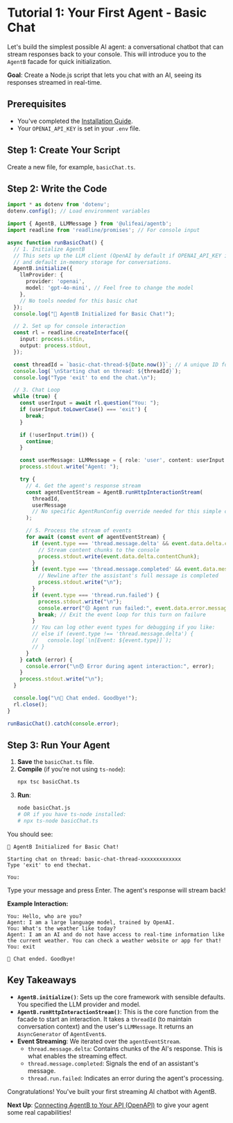 # Tutorial 1: Your First Agent - Basic Chat

Let's build the simplest possible AI agent: a conversational chatbot that can stream responses back to your console. This will introduce you to the `AgentB` facade for quick initialization.

**Goal**: Create a Node.js script that lets you chat with an AI, seeing its responses streamed in real-time.

## Prerequisites

*   You've completed the [Installation Guide](../GETTING-STARTED/01-installation.md).
*   Your `OPENAI_API_KEY` is set in your `.env` file.

## Step 1: Create Your Script

Create a new file, for example, `basicChat.ts`.

## Step 2: Write the Code

```typescript title="basicChat.ts"
import * as dotenv from 'dotenv';
dotenv.config(); // Load environment variables

import { AgentB, LLMMessage } from '@ulifeai/agentb';
import readline from 'readline/promises'; // For console input

async function runBasicChat() {
  // 1. Initialize AgentB
  // This sets up the LLM client (OpenAI by default if OPENAI_API_KEY is set)
  // and default in-memory storage for conversations.
  AgentB.initialize({
    llmProvider: {
      provider: 'openai',
      model: 'gpt-4o-mini', // Feel free to change the model
    },
    // No tools needed for this basic chat
  });
  console.log("🤖 AgentB Initialized for Basic Chat!");

  // 2. Set up for console interaction
  const rl = readline.createInterface({
    input: process.stdin,
    output: process.stdout,
  });

  const threadId = `basic-chat-thread-${Date.now()}`; // A unique ID for this conversation
  console.log(`\nStarting chat on thread: ${threadId}`);
  console.log("Type 'exit' to end the chat.\n");

  // 3. Chat Loop
  while (true) {
    const userInput = await rl.question("You: ");
    if (userInput.toLowerCase() === 'exit') {
      break;
    }

    if (!userInput.trim()) {
      continue;
    }

    const userMessage: LLMMessage = { role: 'user', content: userInput };
    process.stdout.write("Agent: ");

    try {
      // 4. Get the agent's response stream
      const agentEventStream = AgentB.runHttpInteractionStream(
        threadId,
        userMessage
        // No specific AgentRunConfig override needed for this simple case
      );

      // 5. Process the stream of events
      for await (const event of agentEventStream) {
        if (event.type === 'thread.message.delta' && event.data.delta.contentChunk) {
          // Stream content chunks to the console
          process.stdout.write(event.data.delta.contentChunk);
        }
        if (event.type === 'thread.message.completed' && event.data.message.role === 'assistant') {
          // Newline after the assistant's full message is completed
          process.stdout.write("\n");
        }
        if (event.type === 'thread.run.failed') {
          process.stdout.write("\n");
          console.error("😔 Agent run failed:", event.data.error.message);
          break; // Exit the event loop for this turn on failure
        }
        // You can log other event types for debugging if you like:
        // else if (event.type !== 'thread.message.delta') {
        //   console.log(`\n[Event: ${event.type}]`);
        // }
      }
    } catch (error) {
      console.error("\n😞 Error during agent interaction:", error);
    }
    process.stdout.write("\n");
  }

  console.log("\n👋 Chat ended. Goodbye!");
  rl.close();
}

runBasicChat().catch(console.error);
```

## Step 3: Run Your Agent

1.  **Save** the `basicChat.ts` file.
2.  **Compile** (if you're not using `ts-node`):
    ```bash
    npx tsc basicChat.ts
    ```
3.  **Run**:
    ```bash
    node basicChat.js
    # OR if you have ts-node installed:
    # npx ts-node basicChat.ts
    ```

You should see:
```text
🤖 AgentB Initialized for Basic Chat!

Starting chat on thread: basic-chat-thread-xxxxxxxxxxxxx
Type 'exit' to end thechat.

You:
```

Type your message and press Enter. The agent's response will stream back!

**Example Interaction:**

```text
You: Hello, who are you?
Agent: I am a large language model, trained by OpenAI.
You: What's the weather like today?
Agent: I am an AI and do not have access to real-time information like the current weather. You can check a weather website or app for that!
You: exit

👋 Chat ended. Goodbye!
```

## Key Takeaways

*   **`AgentB.initialize()`**: Sets up the core framework with sensible defaults. You specified the LLM provider and model.
*   **`AgentB.runHttpInteractionStream()`**: This is the core function from the facade to start an interaction. It takes a `threadId` (to maintain conversation context) and the user's `LLMMessage`. It returns an `AsyncGenerator` of `AgentEvent`s.
*   **Event Streaming**: We iterated over the `agentEventStream`.
    *   `thread.message.delta`: Contains chunks of the AI's response. This is what enables the streaming effect.
    *   `thread.message.completed`: Signals the end of an assistant's message.
    *   `thread.run.failed`: Indicates an error during the agent's processing.

Congratulations! You've built your first streaming AI chatbot with AgentB.

**Next Up**: [Connecting AgentB to Your API (OpenAPI)](./02-agent-with-your-api.md) to give your agent some real capabilities! 